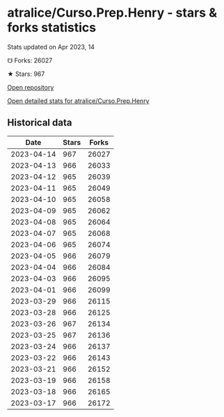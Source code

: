 # atralice/Curso.Prep.Henry - stars & forks statistics

Stats updated on Apr 2023, 14

☋ Forks: 26027

★ Stars: 967

[Open repository](https://github.com/atralice/Curso.Prep.Henry)

[Open detailed stats for atralice/Curso.Prep.Henry](https://reviewgithub.com/rep/atralice/Curso.Prep.Henry)

## Historical data
| Date | Stars | Forks |
|------|-------|-------|
| 2023-04-14 | 967 | 26027 | 
| 2023-04-13 | 966 | 26033 | 
| 2023-04-12 | 965 | 26039 | 
| 2023-04-11 | 965 | 26049 | 
| 2023-04-10 | 965 | 26058 | 
| 2023-04-09 | 965 | 26062 | 
| 2023-04-08 | 965 | 26064 | 
| 2023-04-07 | 965 | 26068 | 
| 2023-04-06 | 965 | 26074 | 
| 2023-04-05 | 966 | 26079 | 
| 2023-04-04 | 966 | 26084 | 
| 2023-04-03 | 966 | 26095 | 
| 2023-04-01 | 966 | 26099 | 
| 2023-03-29 | 966 | 26115 | 
| 2023-03-28 | 966 | 26125 | 
| 2023-03-26 | 967 | 26134 | 
| 2023-03-25 | 967 | 26136 | 
| 2023-03-24 | 966 | 26137 | 
| 2023-03-22 | 966 | 26143 | 
| 2023-03-21 | 966 | 26152 | 
| 2023-03-19 | 966 | 26158 | 
| 2023-03-18 | 966 | 26165 | 
| 2023-03-17 | 966 | 26172 | 

